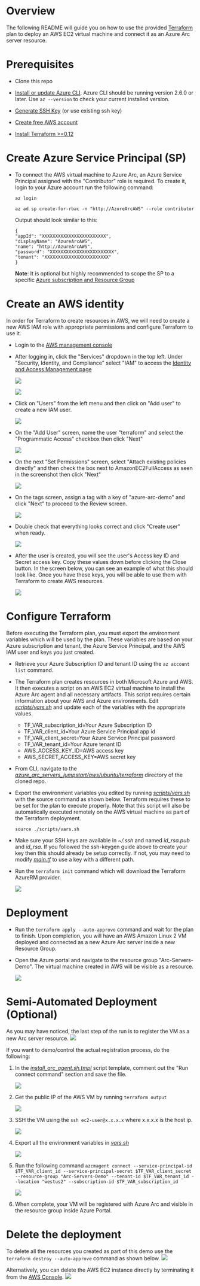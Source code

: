 # Overview

The following README will guide you on how to use the provided [Terraform](https://www.terraform.io/) plan to deploy an AWS EC2 virtual machine and connect it as an Azure Arc server resource.

# Prerequisites

* Clone this repo

* [Install or update Azure CLI](https://docs.microsoft.com/en-us/cli/azure/install-azure-cli?view=azure-cli-latest). Azure CLI should be running version 2.6.0 or later. Use ```az --version``` to check your current installed version.

* [Generate SSH Key](https://help.github.com/articles/generating-a-new-ssh-key-and-adding-it-to-the-ssh-agent/) (or use existing ssh key) 

* [Create free AWS account](https://aws.amazon.com/premiumsupport/knowledge-center/create-and-activate-aws-account/)

* [Install Terraform >=0.12](https://learn.hashicorp.com/terraform/getting-started/install.html)

# Create Azure Service Principal (SP)   

* To connect the AWS virtual machine to Azure Arc, an Azure Service Principal assigned with the "Contributor" role is required. To create it, login to your Azure account run the following command:

    ```az login```

    ```az ad sp create-for-rbac -n "http://AzureArcAWS" --role contributor```

    Output should look similar to this:

    ```
    {
    "appId": "XXXXXXXXXXXXXXXXXXXXXXXX",
    "displayName": "AzureArcAWS",
    "name": "http://AzureArcAWS",
    "password": "XXXXXXXXXXXXXXXXXXXXXXXX",
    "tenant": "XXXXXXXXXXXXXXXXXXXXXXXX"
    }
    ```

    **Note**: It is optional but highly recommended to scope the SP to a specific [Azure subscription and Resource Group](https://docs.microsoft.com/en-us/cli/azure/ad/sp?view=azure-cli-latest)

# Create an AWS identity

In order for Terraform to create resources in AWS, we will need to create a new AWS IAM role with appropriate permissions and configure Terraform to use it.

* Login to the [AWS management console](https://console.aws.amazon.com)

* After logging in, click the "Services" dropdown in the top left. Under "Security, Identity, and Compliance" select "IAM" to access the [Identity and Access Management page](https://console.aws.amazon.com/iam/home)

    ![](../img/aws_ubuntu/01.png) 

    ![](../img/aws_ubuntu/02.png)

* Click on "Users" from the left menu and then click on "Add user" to create a new IAM user.

    ![](../img/aws_ubuntu/03.png)

* On the "Add User" screen, name the user "terraform" and select the "Programmatic Access" checkbox then click "Next"

    ![](../img/aws_ubuntu/04.png)

* On the next "Set Permissions" screen, select "Attach existing policies directly" and then check the box next to AmazonEC2FullAccess as seen in the screenshot then click "Next"

    ![](../img/aws_ubuntu/05.png)

* On the tags screen, assign a tag with a key of "azure-arc-demo" and click "Next" to proceed to the Review screen.

    ![](../img/aws_ubuntu/06.png)

* Double check that everything looks correct and click "Create user" when ready.

    ![](../img/aws_ubuntu/07.png)

* After the user is created, you will see the user's Access key ID and Secret access key. Copy these values down before clicking the Close button. In the screen below, you can see an example of what this should look like. Once you have these keys, you will be able to use them with Terraform to create AWS resources.

    ![](../img/aws_ubuntu/08.png)

# Configure Terraform

Before executing the Terraform plan, you must export the environment variables which will be used by the plan. These variables are based on your Azure subscription and tenant, the Azure Service Principal, and the AWS IAM user and keys you just created.

* Retrieve your Azure Subscription ID and tenant ID using the ```az account list``` command.

* The Terraform plan creates resources in both Microsoft Azure and AWS. It then executes a script on an AWS EC2 virtual machine to install the Azure Arc agent and all necessary artifacts. This script requires certain information about your AWS and Azure environments. Edit [*scripts/vars.sh*](../aws/ubuntu/terraform/scripts/vars.sh) and update each of the variables with the appropriate values.
    
    * TF_VAR_subscription_id=Your Azure Subscription ID
    * TF_VAR_client_id=Your Azure Service Principal app id
    * TF_VAR_client_secret=Your Azure Service Principal password
    * TF_VAR_tenant_id=Your Azure tenant ID
    * AWS_ACCESS_KEY_ID=AWS access key
    * AWS_SECRET_ACCESS_KEY=AWS secret key

* From CLI, navigate to the [*azure_arc_servers_jumpstart/aws/ubuntu/terraform*](../aws/ubuntu/terraform) directory of the cloned repo.

* Export the environment variables you edited by running [*scripts/vars.sh*](../aws/al2/terraform/scripts/vars.sh) with the source command as shown below. Terraform requires these to be set for the plan to execute properly. Note that this script will also be automatically executed remotely on the AWS virtual machine as part of the Terraform deployment. 

    ```source ./scripts/vars.sh```

* Make sure your SSH keys are available in *~/.ssh* and named *id_rsa.pub* and *id_rsa*. If you followed the ssh-keygen guide above to create your key then this should already be setup correctly. If not, you may need to modify [*main.tf*](../aws/ubuntu/terraform/main.tf) to use a key with a different path.

* Run the ```terraform init``` command which will download the Terraform AzureRM provider.

    ![](../img/aws_ubuntu/09.png)

# Deployment

* Run the ```terraform apply --auto-approve``` command and wait for the plan to finish. Upon completion, you will have an AWS Amazon Linux 2 VM deployed and connected as a new Azure Arc server inside a new Resource Group.

* Open the Azure portal and navigate to the resource group "Arc-Servers-Demo". The virtual machine created in AWS will be visible as a resource.

    ![](../img/aws_ubuntu/10.png)

# Semi-Automated Deployment (Optional)

As you may have noticed, the last step of the run is to register the VM as a new Arc server resource.
    ![](../img/aws_ubuntu/11.png)

If you want to demo/control the actual registration process, do the following: 

1. In the [*install_arc_agent.sh.tmpl*](../aws/ubuntu/terraform/scripts/install_arc_agent.sh.tmpl) script template, comment out the "Run connect command" section and save the file.

    ![](../img/aws_ubuntu/12.png)

2. Get the public IP of the AWS VM by running ```terraform output```

    ![](../img/aws_ubuntu/13.png)

3. SSH the VM using the ```ssh ec2-user@x.x.x.x``` where x.x.x.x is the host ip. 

    ![](../img/aws_ubuntu/14.png)

4. Export all the environment variables in [*vars.sh*](../aws/al2/terraform/scripts/vars.sh)

    ![](../img/aws_ubuntu/15.png)

5. Run the following command
    ```azcmagent connect --service-principal-id $TF_VAR_client_id --service-principal-secret $TF_VAR_client_secret --resource-group "Arc-Servers-Demo" --tenant-id $TF_VAR_tenant_id --location "westus2" --subscription-id $TF_VAR_subscription_id```

    ![](../img/aws_ubuntu/16.png)

6. When complete, your VM will be registered with Azure Arc and visible in the resource group inside Azure Portal.

# Delete the deployment

To delete all the resources you created as part of this demo use the ```terraform destroy --auto-approve``` command as shown below.
    ![](../img/aws_ubuntu/17.png)

Alternatively, you can delete the AWS EC2 instance directly by terminating it from the [AWS Console](https://console.aws.amazon.com/ec2/v2/home).
    ![](../img/aws_ubuntu/18.png)